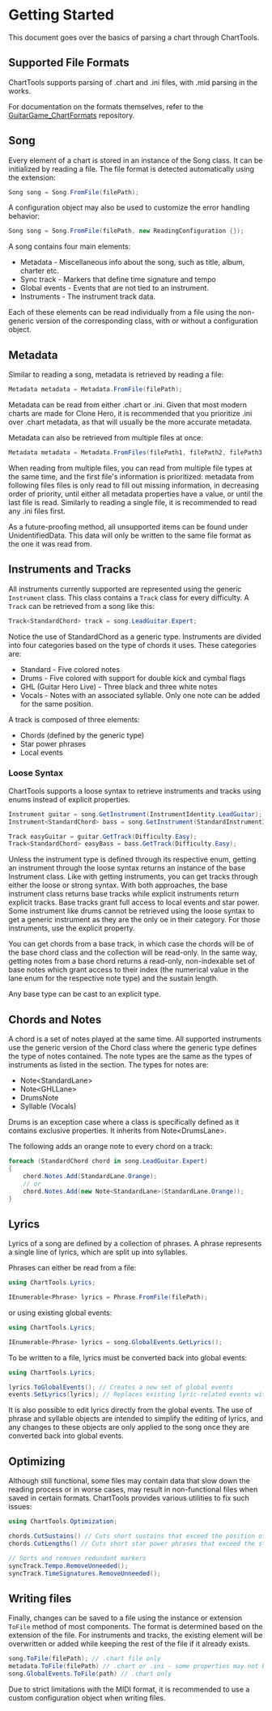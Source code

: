 # Getting Started

This document goes over the basics of parsing a chart through ChartTools.

## Supported File Formats

ChartTools supports parsing of .chart and .ini files, with .mid parsing in the works.

For documentation on the formats themselves, refer to the [GuitarGame_ChartFormats](https://github.com/TheNathannator/GuitarGame_ChartFormats) repository.

## Song

Every element of a chart is stored in an instance of the Song class. It can be initialized by reading a file. The file format is detected automatically using the extension:

```c#
Song song = Song.FromFile(filePath);
```

A configuration object may also be used to customize the error handling behavior:

```c#
Song song = Song.FromFile(filePath, new ReadingConfiguration {});
```

A song contains four main elements:

- Metadata - Miscellaneous info about the song, such as title, album, charter etc.
- Sync track - Markers that define time signature and tempo
- Global events - Events that are not tied to an instrument.
- Instruments - The instrument track data.

Each of these elements can be read individually from a file using the non-generic version of the corresponding class, with or without a configuration object.

## Metadata

Similar to reading a song, metadata is retrieved by reading a file:

```c#
Metadata metadata = Metadata.FromFile(filePath);
```

Metadata can be read from either .chart or .ini. Given that most modern charts are made for Clone Hero, it is recommended that you prioritize .ini over .chart metadata, as that will usually be the more accurate metadata.

Metadata can also be retrieved from multiple files at once:

```c#
Metadata metadata = Metadata.FromFiles(filePath1, filePath2, filePath3...);
```

When reading from multiple files, you can read from multiple file types at the same time, and the first file's information is prioritized: metadata from following files files is only read to fill out missing information, in decreasing order of priority, until either all metadata properties have a value, or until the last file is read. Similarly to reading a single file, it is recommended to read any .ini files first.

As a future-proofing method, all unsupported items can be found under UnidentifiedData. This data will only be written to the same file format as the one it was read from.

## Instruments and Tracks

All instruments currently supported are represented using the generic `Instrument` class. This class contains a `Track` class for every difficulty. A `Track` can be retrieved from a song like this:

```c#
Track<StandardChord> track = song.LeadGuitar.Expert;
```

Notice the use of StandardChord as a generic type. Instruments are divided into four categories based on the type of chords it uses. These categories are:

- Standard - Five colored notes
- Drums - Five colored with support for double kick and cymbal flags
- GHL (Guitar Hero Live) - Three black and three white notes
- Vocals - Notes with an associated syllable. Only one note can be added for the same position.

A track is composed of three elements:

- Chords (defined by the generic type)
- Star power phrases
- Local events

### Loose Syntax

ChartTools supports a loose syntax to retrieve instruments and tracks using enums instead of explicit properties.

```C#
Instrument guitar = song.GetInstrument(InstrumentIdentity.LeadGuitar);
Instrument<StandardChord> bass = song.GetInstrument(StandardInstrumentIdentity.Bass);

Track easyGuitar = guitar.GetTrack(Difficulty.Easy);
Track<StandardChord> easyBass = bass.GetTrack(Difficulty.Easy);
```

Unless the instrument type is defined through its respective enum, getting an instrument through the loose syntax returns an instance of the base Instrument class. Like with getting instruments, you can get tracks through either the loose or strong syntax. With both approaches, the base instrument class returns base tracks while explicit instruments return explicit tracks. Base tracks grant full access to local events and star power. Some instrument like drums cannot be retrieved using the loose syntax to get a generic instrument as they are the only oe in their category. For those instruments, use the explicit property.

You can get chords from a base track, in which case the chords will be of the base chord class and the collection will be read-only. In the same way, getting notes from a base chord returns a read-only, non-indexable set of base notes which grant access to their index (the numerical value in the lane enum for the respective note type) and the sustain length.

Any base type can be cast to an explicit type.

## Chords and Notes

A chord is a set of notes played at the same time. All supported instruments use the generic version of the Chord class where the generic type defines the type of notes contained. The note types are the same as the types of instruments as listed in the section. The types for notes are:

- Note\<StandardLane\>
- Note\<GHLLane\>
- DrumsNote
- Syllable (Vocals)

Drums is an exception case where a class is specifically defined as it contains exclusive properties. It inherits from Note\<DrumsLane>.

The following adds an orange note to every chord on a track:

```c#
foreach (StandardChord chord in song.LeadGuitar.Expert)
{
    chord.Notes.Add(StandardLane.Orange);
    // or
    chord.Notes.Add(new Note<StandardLane>(StandardLane.Orange));
}
```

## Lyrics

Lyrics of a song are defined by a collection of phrases. A phrase represents a single line of lyrics, which are split up into syllables.

Phrases can either be read from a file:

```c#
using ChartTools.Lyrics;

IEnumerable<Phrase> lyrics = Phrase.FromFile(filePath);
```

or using existing global events:

```c#
using ChartTools.Lyrics;

IEnumerable<Phrase> lyrics = song.GlobalEvents.GetLyrics();
```

To be written to a file, lyrics must be converted back into global events:

```c#
using ChartTools.Lyrics;

lyrics.ToGlobalEvents(); // Creates a new set of global events
events.SetLyrics(lyrics); // Replaces existing lyric-related events with new events making up the phrases
```

It is also possible to edit lyrics directly from the global events. The use of phrase and syllable objects are intended to simplify the editing of lyrics, and any changes to these objects are only applied to the song once they are converted back into global events.

## Optimizing

Although still functional, some files may contain data that slow down the reading process or in worse cases, may result in non-functional files when saved in certain formats. ChartTools provides various utilities to fix such issues:

```c#
using ChartTools.Optimization;

chords.CutSustains() // Cuts short sustains that exceed the position of the next identical note
chords.CutLengths() // Cuts short star power phrases that exceed the start of the next phrase

// Sorts and removes redundant markers
syncTrack.Tempo.RemoveUnneeded();
syncTrack.TimeSignatures.RemoveUnneeded();
```

## Writing files

Finally, changes can be saved to a file using the instance or extension `ToFile` method of most components. The format is determined based on the extension of the file. For instruments and tracks, the existing element will be overwritten or added while keeping the rest of the file if it already exists.

```c#
song.ToFile(filePath); // .chart file only
metadata.ToFile(filePath) // .chart or .ini - some properties may not be written depending on the output format
song.GlobalEvents.ToFile(path) // .chart only
```

Due to strict limitations with the MIDI format, it is recommended to use a custom configuration object when writing files.
